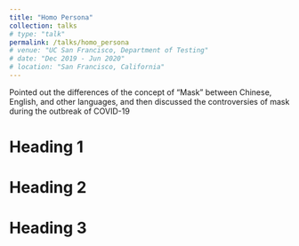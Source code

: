 ```yaml
---
title: "Homo Persona"
collection: talks
# type: "talk"
permalink: /talks/homo_persona
# venue: "UC San Francisco, Department of Testing"
# date: "Dec 2019 - Jun 2020"
# location: "San Francisco, California"
---
```


Pointed out the differences of the concept of “Mask” between Chinese, English, and other languages, and then discussed the controversies of mask during the outbreak of COVID-19

Heading 1
======

Heading 2
======

Heading 3
======